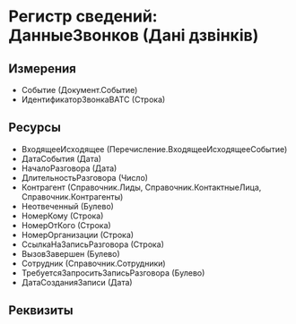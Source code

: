 ﻿# Регистр сведений: ДанныеЗвонков (Дані дзвінків)

## Измерения

- Событие (Документ.Событие)
- ИдентификаторЗвонкаВАТС (Строка)

## Ресурсы

- ВходящееИсходящее (Перечисление.ВходящееИсходящееСобытие)
- ДатаСобытия (Дата)
- НачалоРазговора (Дата)
- ДлительностьРазговора (Число)
- Контрагент (Справочник.Лиды, Справочник.КонтактныеЛица, Справочник.Контрагенты)
- Неотвеченный (Булево)
- НомерКому (Строка)
- НомерОтКого (Строка)
- НомерОрганизации (Строка)
- СсылкаНаЗаписьРазговора (Строка)
- ВызовЗавершен (Булево)
- Сотрудник (Справочник.Сотрудники)
- ТребуетсяЗапроситьЗаписьРазговора (Булево)
- ДатаСозданияЗаписи (Дата)

## Реквизиты


